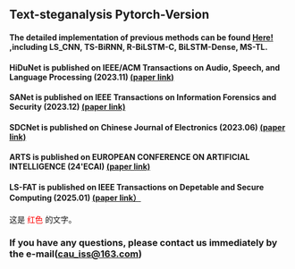 ## Text-steganalysis Pytorch-Version

#### The detailed implementation of previous methods can be found [Here!](https://github.com/CAU-Tstega/Text-steganalysis) ,including LS_CNN, TS-BiRNN, R-BiLSTM-C, BiLSTM-Dense, MS-TL.

#### HiDuNet is published on IEEE/ACM Transactions on Audio, Speech, and Language Processing (2023.11) [(paper link)](https://ieeexplore.ieee.org/abstract/document/10268497)
#### SANet is published on IEEE Transactions on Information Forensics and Security (2023.12) [(paper link)](https://ieeexplore.ieee.org/abstract/document/10299660/)
#### SDCNet is published on  Chinese Journal of Electronics (2023.06) [(paper link)](https://ieeexplore.ieee.org/stamp/stamp.jsp?arnumber=10038789)
#### ARTS is published on EUROPEAN CONFERENCE ON ARTIFICIAL INTELLIGENCE (24'ECAI) [(paper link)](https://openreview.net/forum?id=TYqfRoOdJn)
#### LS-FAT is published on IEEE Transactions on Depetable and Secure Computing (2025.01) [(paper link）](https://ieeexplore.ieee.org/abstract/document/10849805)

这是 <span style="color:red;">红色</span> 的文字。

### If you have any questions, please contact us immediately by the e-mail(cau_iss@163.com)
